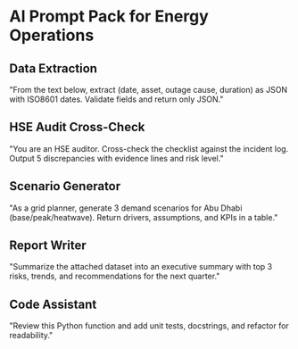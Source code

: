 # AI Prompt Pack for Energy Operations

## Data Extraction
"From the text below, extract (date, asset, outage cause, duration) as JSON with ISO8601 dates. Validate fields and return only JSON."

## HSE Audit Cross-Check
"You are an HSE auditor. Cross-check the checklist against the incident log. Output 5 discrepancies with evidence lines and risk level."

## Scenario Generator
"As a grid planner, generate 3 demand scenarios for Abu Dhabi (base/peak/heatwave). Return drivers, assumptions, and KPIs in a table."

## Report Writer
"Summarize the attached dataset into an executive summary with top 3 risks, trends, and recommendations for the next quarter."

## Code Assistant
"Review this Python function and add unit tests, docstrings, and refactor for readability."
